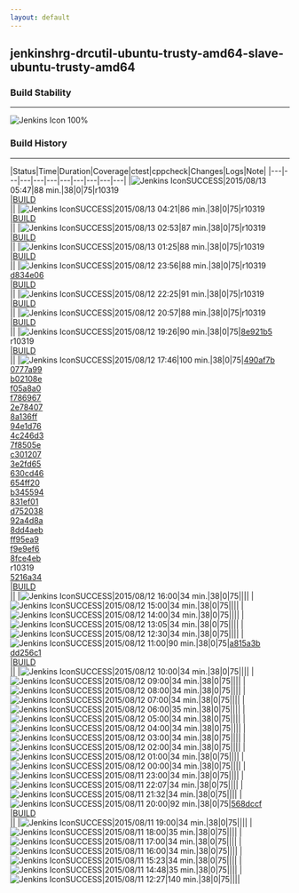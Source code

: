 ```yaml
---
layout: default
---
```

## jenkinshrg-drcutil-ubuntu-trusty-amd64-slave-ubuntu-trusty-amd64
### Build Stability
___
![Jenkins Icon](http://jenkinshrg.github.io/images/48x48/health-80plus.png)
100%
  
### Build History
___
|Status|Time|Duration|Coverage|<span class='badge'>ctest</span>|<span class='badge'>cppcheck</span>|Changes|Logs|Note|
|---|---|---|---|---|---|---|---|---|---|
|![Jenkins Icon](http://jenkinshrg.github.io/images/24x24/blue.png)SUCCESS|2015/08/13 05:47|88 min.|38|0|75|r10319<br>|[BUILD](https://drive.google.com/file/d/0B54sHwaxmuM4UTdGcWVLNTdfY2M/view?usp=drivesdk)<br>||
|![Jenkins Icon](http://jenkinshrg.github.io/images/24x24/blue.png)SUCCESS|2015/08/13 04:21|86 min.|38|0|75|r10319<br>|[BUILD](https://drive.google.com/file/d/0B54sHwaxmuM4b0VqWHM3bHBYZTA/view?usp=drivesdk)<br>||
|![Jenkins Icon](http://jenkinshrg.github.io/images/24x24/blue.png)SUCCESS|2015/08/13 02:53|87 min.|38|0|75|r10319<br>|[BUILD](https://drive.google.com/file/d/0B54sHwaxmuM4V2d3LXIxZF9wb00/view?usp=drivesdk)<br>||
|![Jenkins Icon](http://jenkinshrg.github.io/images/24x24/blue.png)SUCCESS|2015/08/13 01:25|88 min.|38|0|75|r10319<br>|[BUILD](https://drive.google.com/file/d/0B54sHwaxmuM4WjlTSVlsUjNqZHM/view?usp=drivesdk)<br>||
|![Jenkins Icon](http://jenkinshrg.github.io/images/24x24/blue.png)SUCCESS|2015/08/12 23:56|88 min.|38|0|75|r10319<br>[d834e06](https://github.com/jrl-umi3218/hrpsys-humanoid/commit/d834e0699d905781b777e379dad1a08ca99a81e9)<br>|[BUILD](https://drive.google.com/file/d/0B54sHwaxmuM4b3FWUzB0Q29jT0U/view?usp=drivesdk)<br>||
|![Jenkins Icon](http://jenkinshrg.github.io/images/24x24/blue.png)SUCCESS|2015/08/12 22:25|91 min.|38|0|75|r10319<br>|[BUILD](https://drive.google.com/file/d/0B54sHwaxmuM4anUtQ3oyYnZvSUE/view?usp=drivesdk)<br>||
|![Jenkins Icon](http://jenkinshrg.github.io/images/24x24/blue.png)SUCCESS|2015/08/12 20:57|88 min.|38|0|75|r10319<br>|[BUILD](https://drive.google.com/file/d/0B54sHwaxmuM4RjEzNG9hcm5GcFU/view?usp=drivesdk)<br>||
|![Jenkins Icon](http://jenkinshrg.github.io/images/24x24/blue.png)SUCCESS|2015/08/12 19:26|90 min.|38|0|75|[8e921b5](https://choreonoid.org/git/choreonoid/commit/8e921b571548e99151792b284c7ecb591b1d6f9f)<br>r10319<br>|[BUILD](https://drive.google.com/file/d/0B54sHwaxmuM4X2d2aG1rYUF1TjQ/view?usp=drivesdk)<br>||
|![Jenkins Icon](http://jenkinshrg.github.io/images/24x24/blue.png)SUCCESS|2015/08/12 17:46|100 min.|38|0|75|[490af7b](https://choreonoid.org/git/choreonoid/commit/490af7b473ad7bb55960352f5eb8f7dd01fcd5dd)<br>[0777a99](https://choreonoid.org/git/choreonoid/commit/0777a99f444cec04937de4140ce8921b1603b11e)<br>[b02108e](https://choreonoid.org/git/choreonoid/commit/b02108e0ffab43db93c439e186ebfeacd22da8f8)<br>[f05a8a0](https://choreonoid.org/git/choreonoid/commit/f05a8a078e13744e115c0844621a65d8092dd66d)<br>[f786967](https://choreonoid.org/git/choreonoid/commit/f78696786a7c453205928261f8c294dae4b425cb)<br>[2e78407](https://choreonoid.org/git/choreonoid/commit/2e784074674da1bb35832a9dd29b68faf64e9b7b)<br>[8a136ff](https://choreonoid.org/git/choreonoid/commit/8a136ff12cbc3a4dbeb1aa1cbbaf14a4cd1b3926)<br>[94e1d76](https://choreonoid.org/git/choreonoid/commit/94e1d764110a97d0795ec529e99fc09e8109147b)<br>[4c246d3](https://choreonoid.org/git/choreonoid/commit/4c246d3915297a3af76129db6067966002e585d2)<br>[7f8505e](https://choreonoid.org/git/choreonoid/commit/7f8505e3e6178d32b4b18d7e58bf22002568b011)<br>[c301207](https://choreonoid.org/git/choreonoid/commit/c3012075b9ccc2408197d4098d977db92b9a5a63)<br>[3e2fd65](https://choreonoid.org/git/choreonoid/commit/3e2fd6569c603490e66dcff0a506e7d6086f6b72)<br>[630cd46](https://choreonoid.org/git/choreonoid/commit/630cd462ce2d79bd23a3cf65da05e51a3d867670)<br>[654ff20](https://choreonoid.org/git/choreonoid/commit/654ff20e661a693737ed4ed53624a452277107ef)<br>[b345594](https://choreonoid.org/git/choreonoid/commit/b3455945d988228997c65bd9d934f1ebf714bf42)<br>[831ef01](https://choreonoid.org/git/choreonoid/commit/831ef01e9aa5c15480a182f48ddb21cb6bf46cf8)<br>[d752038](https://choreonoid.org/git/choreonoid/commit/d752038ef6b00dc8dc3aa8cf8e64829d1f0a59c3)<br>[92a4d8a](https://choreonoid.org/git/choreonoid/commit/92a4d8a7a54d8af2211d8de582293e9e1f300d29)<br>[8dd4aeb](https://choreonoid.org/git/choreonoid/commit/8dd4aebf75f6ba33f2b22961555916ba3747994c)<br>[ff95ea9](https://choreonoid.org/git/choreonoid/commit/ff95ea98f0ef09f9d19099918ca84038a7ee7352)<br>[f9e9ef6](https://choreonoid.org/git/choreonoid/commit/f9e9ef6cdacbd7ccce0fc730e78a3e425008b200)<br>[8fce4eb](https://github.com/jrl-umi3218/hmc2/commit/8fce4eb6935781b15c3389b096705d595019e642)<br>r10319<br>[5216a34](https://github.com/jrl-umi3218/hrpsys-humanoid/commit/5216a34f441bb9ee35c06e144c9ae8e8a887b736)<br>|[BUILD](https://drive.google.com/file/d/0B54sHwaxmuM4WHBNd0k5VS1wNG8/view?usp=drivesdk)<br>||
|![Jenkins Icon](http://jenkinshrg.github.io/images/24x24/blue.png)SUCCESS|2015/08/12 16:00|34 min.|38|0|75||||
|![Jenkins Icon](http://jenkinshrg.github.io/images/24x24/blue.png)SUCCESS|2015/08/12 15:00|34 min.|38|0|75||||
|![Jenkins Icon](http://jenkinshrg.github.io/images/24x24/blue.png)SUCCESS|2015/08/12 14:00|34 min.|38|0|75||||
|![Jenkins Icon](http://jenkinshrg.github.io/images/24x24/blue.png)SUCCESS|2015/08/12 13:05|34 min.|38|0|75||||
|![Jenkins Icon](http://jenkinshrg.github.io/images/24x24/blue.png)SUCCESS|2015/08/12 12:30|34 min.|38|0|75||||
|![Jenkins Icon](http://jenkinshrg.github.io/images/24x24/blue.png)SUCCESS|2015/08/12 11:00|90 min.|38|0|75|[a815a3b](https://github.com/jrl-umi3218/hmc2/commit/a815a3bd0cbe1a321adda3044bf7944c9b1a9fb6)<br>[dd256c1](https://github.com/jrl-umi3218/hrpsys-humanoid/commit/dd256c1c45b914d8845bf3c297afe0fe41b5eb3f)<br>|[BUILD](https://drive.google.com/file/d/0B54sHwaxmuM4SkZiQTZlSFZ4bDQ/view?usp=drivesdk)<br>||
|![Jenkins Icon](http://jenkinshrg.github.io/images/24x24/blue.png)SUCCESS|2015/08/12 10:00|34 min.|38|0|75||||
|![Jenkins Icon](http://jenkinshrg.github.io/images/24x24/blue.png)SUCCESS|2015/08/12 09:00|34 min.|38|0|75||||
|![Jenkins Icon](http://jenkinshrg.github.io/images/24x24/blue.png)SUCCESS|2015/08/12 08:00|34 min.|38|0|75||||
|![Jenkins Icon](http://jenkinshrg.github.io/images/24x24/blue.png)SUCCESS|2015/08/12 07:00|34 min.|38|0|75||||
|![Jenkins Icon](http://jenkinshrg.github.io/images/24x24/blue.png)SUCCESS|2015/08/12 06:00|35 min.|38|0|75||||
|![Jenkins Icon](http://jenkinshrg.github.io/images/24x24/blue.png)SUCCESS|2015/08/12 05:00|34 min.|38|0|75||||
|![Jenkins Icon](http://jenkinshrg.github.io/images/24x24/blue.png)SUCCESS|2015/08/12 04:00|34 min.|38|0|75||||
|![Jenkins Icon](http://jenkinshrg.github.io/images/24x24/blue.png)SUCCESS|2015/08/12 03:00|34 min.|38|0|75||||
|![Jenkins Icon](http://jenkinshrg.github.io/images/24x24/blue.png)SUCCESS|2015/08/12 02:00|34 min.|38|0|75||||
|![Jenkins Icon](http://jenkinshrg.github.io/images/24x24/blue.png)SUCCESS|2015/08/12 01:00|34 min.|38|0|75||||
|![Jenkins Icon](http://jenkinshrg.github.io/images/24x24/blue.png)SUCCESS|2015/08/12 00:00|34 min.|38|0|75||||
|![Jenkins Icon](http://jenkinshrg.github.io/images/24x24/blue.png)SUCCESS|2015/08/11 23:00|34 min.|38|0|75||||
|![Jenkins Icon](http://jenkinshrg.github.io/images/24x24/blue.png)SUCCESS|2015/08/11 22:07|34 min.|38|0|75||||
|![Jenkins Icon](http://jenkinshrg.github.io/images/24x24/blue.png)SUCCESS|2015/08/11 21:32|34 min.|38|0|75||||
|![Jenkins Icon](http://jenkinshrg.github.io/images/24x24/blue.png)SUCCESS|2015/08/11 20:00|92 min.|38|0|75|[568dccf](https://github.com/jrl-umi3218/hrpsys-humanoid/commit/568dccfcbdd328e686cf620334ceb1f1936682fb)<br>|[BUILD](https://drive.google.com/file/d/0B54sHwaxmuM4bWFYam1DMkxVbEU/view?usp=drivesdk)<br>||
|![Jenkins Icon](http://jenkinshrg.github.io/images/24x24/blue.png)SUCCESS|2015/08/11 19:00|34 min.|38|0|75||||
|![Jenkins Icon](http://jenkinshrg.github.io/images/24x24/blue.png)SUCCESS|2015/08/11 18:00|35 min.|38|0|75||||
|![Jenkins Icon](http://jenkinshrg.github.io/images/24x24/blue.png)SUCCESS|2015/08/11 17:00|34 min.|38|0|75||||
|![Jenkins Icon](http://jenkinshrg.github.io/images/24x24/blue.png)SUCCESS|2015/08/11 16:00|34 min.|38|0|75||||
|![Jenkins Icon](http://jenkinshrg.github.io/images/24x24/blue.png)SUCCESS|2015/08/11 15:23|34 min.|38|0|75||||
|![Jenkins Icon](http://jenkinshrg.github.io/images/24x24/blue.png)SUCCESS|2015/08/11 14:48|35 min.|38|0|75||||
|![Jenkins Icon](http://jenkinshrg.github.io/images/24x24/blue.png)SUCCESS|2015/08/11 12:27|140 min.|38|0|75||||
